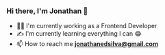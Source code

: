 ### Hi there, I'm Jonathan 👋

- 👨‍💻 I'm currently working as a Frontend Developer
- ✍️ I'm currently learning everything I can 😂
- 📫 How to reach me **jonathanedsilva@gmail.com**
